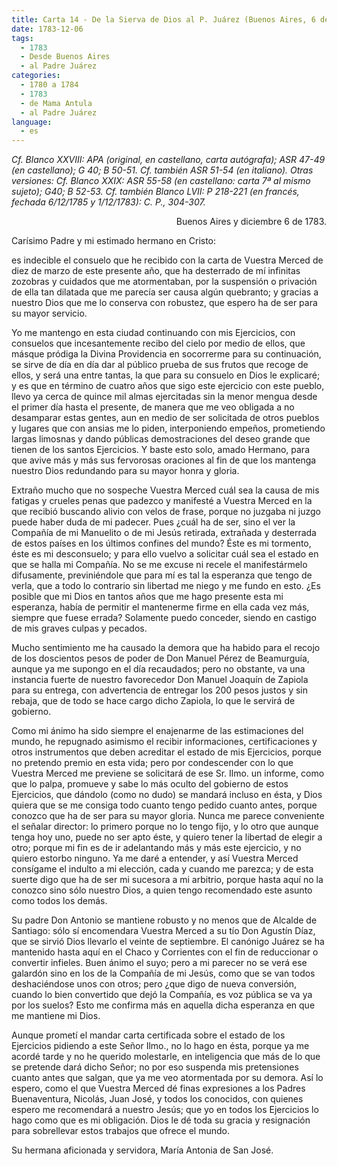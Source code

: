 ```yaml
---
title: Carta 14 - De la Sierva de Dios al P. Juárez (Buenos Aires, 6 de diciembre de 1783).
date: 1783-12-06
tags:
  - 1783
  - Desde Buenos Aires
  - al Padre Juárez
categories:
  - 1780 a 1784
  - 1783
  - de Mama Antula
  - al Padre Juárez
language:
  - es
---
```


_Cf. Blanco XXVIII: APA (original, en castellano, carta autógrafa); ASR 47-49 (en castellano); G 40; B 50-51. Cf. también ASR 51-54 (en italiano).
Otras versiones: Cf. Blanco XXIX: ASR 55-58 (en castellano: carta 7ª al mismo sujeto); G40; B 52-53. Cf. también Blanco LVII: P 218-221 (en francés, fechada 6/12/1785 y 1/12/1783): C. P., 304-307._

<div align="right">
Buenos Aires y diciembre 6 de 1783.
</div>

Carísimo Padre y mi estimado hermano en Cristo:

es indecible el consuelo que he recibido con la carta de Vuestra Merced de diez de marzo de este presente año, que ha desterrado de mí infinitas zozobras y cuidados que me atormentaban, por la suspensión o privación de ella tan dilatada que me parecía ser causa algún quebranto; y gracias a nuestro Dios que me lo conserva con robustez, que espero ha de ser para su mayor servicio.

Yo me mantengo en esta ciudad continuando con mis Ejercicios, con consuelos que incesantemente recibo del cielo por medio de ellos, que másque pródiga la Divina Providencia en socorrerme para su continuación, se sirve de día en día dar al público prueba de sus frutos que recoge de ellos, y será una entre tantas, la que para su consuelo en Dios le explicaré; y es que en término de cuatro años que sigo este ejercicio con este pueblo, llevo ya cerca de quince mil almas ejercitadas sin la menor mengua desde el primer día hasta el presente, de manera que me veo obligada a no desamparar estas gentes, aun en medio de ser solicitada de otros pueblos y lugares que con ansias me lo piden, interponiendo empeños, prometiendo largas limosnas y dando públicas demostraciones del deseo grande que tienen de los santos Ejercicios. Y baste esto solo, amado Hermano, para que avive más y más sus fervorosas oraciones al fin de que los mantenga nuestro Dios redundando para su mayor honra y gloria.



Extraño mucho que no sospeche Vuestra Merced cuál sea la causa de mis fatigas y crueles penas que padezco y manifesté a Vuestra Merced en la que recibió buscando alivio con velos de frase, porque no juzgaba ni juzgo puede haber duda de mi padecer. Pues ¿cuál ha de ser, sino el ver la Compañía de mi Manuelito o de mi Jesús retirada, extrañada y desterrada de estos países en los últimos confines del mundo? Éste es mi tormento, éste es mi desconsuelo; y para ello vuelvo a solicitar cuál sea el estado en que se halla mi Compañía. No se me excuse ni recele el manifestármelo difusamente, previniéndole que para mí es tal la esperanza que tengo de verla, que a todo lo contrario sin libertad me niego y me fundo en esto. ¿Es posible que mi Dios en tantos años que me hago presente esta mi esperanza, había de permitir el mantenerme firme en ella cada vez más, siempre que fuese errada? Solamente puedo conceder, siendo en castigo de mis graves culpas y pecados.

Mucho sentimiento me ha causado la demora que ha habido para el recojo de los doscientos pesos de poder de Don Manuel Pérez de Beamurguía, aunque ya me supongo en el día recaudados; pero no obstante, va una instancia fuerte de nuestro favorecedor Don Manuel Joaquín de Zapiola para su entrega, con advertencia de entregar los 200 pesos justos y sin rebaja, que de todo se hace cargo dicho Zapiola, lo que le servirá de gobierno.

Como mi ánimo ha sido siempre el enajenarme de las estimaciones del mundo, he repugnado asimismo el recibir informaciones, certificaciones y otros instrumentos que deben acreditar el estado de mis Ejercicios, porque no pretendo premio en esta vida; pero por condescender con lo que Vuestra Merced me previene se solicitará de ese Sr. Ilmo. un informe, como que lo palpa, promueve y sabe lo más oculto del gobierno de estos Ejercicios, que dándolo (como no dudo) se mandará incluso en ésta, y Dios quiera que se me consiga todo cuanto tengo pedido cuanto antes, porque conozco que ha de ser para su mayor gloria. Nunca me parece conveniente el señalar director: lo primero porque no lo tengo fijo, y lo otro que aunque tenga hoy uno, puede no ser apto éste, y quiero tener la libertad de elegir a otro; porque mi fin es de ir adelantando más y más este ejercicio, y no quiero estorbo ninguno. Ya me daré a entender, y así Vuestra Merced consígame el indulto a mi elección, cada y cuando me parezca; y de esta suerte digo que ha de ser mi sucesora a mi arbitrio, porque hasta aquí no la conozco sino sólo nuestro Dios, a quien tengo recomendado este asunto como todos los demás.

Su padre Don Antonio se mantiene robusto y no menos que de Alcalde de Santiago: sólo sí encomendara Vuestra Merced a su tío Don Agustín Díaz, que se sirvió Dios llevarlo el veinte de septiembre. El canónigo Juárez se ha mantenido hasta aquí en el Chaco y Corrientes con el fin de reduccionar o convertir infieles. Buen ánimo el suyo; pero a mi parecer no se verá ese galardón sino en los de la Compañía de mi Jesús, como que se van todos deshaciéndose unos con otros; pero ¿que digo de nueva conversión, cuando lo bien convertido que dejó la Compañía, es voz pública se va ya por los suelos? Esto me confirma más en aquella dicha esperanza en que me mantiene mi Dios.

Aunque prometí el mandar carta certificada sobre el estado de los Ejercicios pidiendo a este Señor Ilmo., no lo hago en ésta, porque ya me acordé tarde y no he querido molestarle, en inteligencia que más de lo que se pretende dará dicho Señor; no por eso suspenda mis pretensiones cuanto antes que salgan, que ya me veo atormentada por su demora. Así lo espero, como el que Vuestra Merced dé finas expresiones a los Padres Buenaventura, Nicolás, Juan José, y todos los conocidos, con quienes espero me recomendará a nuestro Jesús; que yo en todos los Ejercicios lo hago como que es mi obligación. Dios le dé toda su gracia y resignación para sobrellevar estos trabajos que ofrece el mundo.

Su hermana aficionada y servidora, María Antonia de San José.
